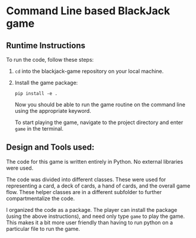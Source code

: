 # Command Line based BlackJack game

## Runtime Instructions

To run the code, follow these steps:

1. `cd` into the blackjack-game repository on your local machine.
2. Install the game package:

   `pip install -e .`

   Now you should be able to run the game routine on the command line using the appropriate keyword.

   To start playing the game, navigate to the project directory and enter `game` in the terminal.

## Design and Tools used:

The code for this game is written entirely in Python. No external libraries were used.

The code was divided into different classes. These were used for representing a card, a deck of cards, a hand of cards, and the overall game flow. These helper classes are in a different subfolder to further compartmentalize the code.

I organized the code as a package. The player can install the package (using the above instructions), and need only type `game` to play the game. This makes it a bit more user friendly than having to run python on a particular file to run the game.
